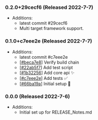 ### 0.2.0+29cecf6 (Released 2022-7-7)
* Additions:
    * latest commit #29cecf6
    * Multi target framework support.

### 0.1.0+c7eee2e (Released 2022-7-7)
* Additions:
    * latest commit #c7eee2e
    * [[#beca7e8](https://github.com/Freymaurer/Swate.Api/commit/beca7e87d9c33889bf11987bbcf955c1b05c358c)] Verify build chain
    * [[#22ab5f7](https://github.com/Freymaurer/Swate.Api/commit/22ab5f7619c0d42466370515ef1e732b189d413a)] Add test script
    * [[#1b32256](https://github.com/Freymaurer/Swate.Api/commit/1b3225677f115c94fffcd1bff06172a17927041e)] Add core api :sparkles:
    * [[#c7eee2e](https://github.com/Freymaurer/Swate.Api/commit/c7eee2ec0c80c6348ecf63f1e37cabde13f1e19b)] Add tests :white_check_mark:
    * [[#66ba19a](https://github.com/Freymaurer/Swate.Api/commit/66ba19a2f8ef11f714977762a873e6a91920f288)] Initial setup :tada:

### 0.0.0 (Released 2022-7-6)
* Additions:
    * Initial set up for RELEASE_Notes.md
